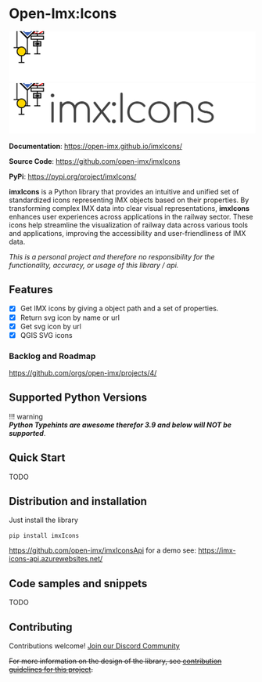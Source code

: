 # Open-Imx:Icons

![imxInsights logo](https://raw.githubusercontent.com/open-imx/imxIcons/main/docs/assets/logo.svg#only-dark#gh-dark-mode-only)
![imxInsights logo](https://raw.githubusercontent.com/open-imx/imxIcons/main/docs/assets/logo-light.svg#only-light#gh-light-mode-only)


**Documentation**: <a href="https://open-imx.github.io/imxIcons/" target="_blank">https://open-imx.github.io/imxIcons/</a>

**Source Code**: <a href="https://github.com/open-imx/ImxIcons" target="_blank">https://github.com/open-imx/imxIcons</a>

**PyPi**: <a href="https://pypi.org/project/imxIcons/" target="_blank">https://pypi.org/project/imxIcons/</a>

**imxIcons** is a Python library that provides an intuitive and unified set of standardized icons representing IMX objects based on their properties. 
By transforming complex IMX data into clear visual representations, **imxIcons** enhances user experiences across applications in the railway sector. 
These icons help streamline the visualization of railway data across various tools and applications, improving the accessibility and user-friendliness of IMX data. 

*This is a personal project and therefore no responsibility for the functionality, accuracy, or usage of this library / api.*

## Features
- [X] Get IMX icons by giving a object path and a set of properties.
- [X] Return svg icon by name or url
- [X] Get svg icon by url
- [X] QGIS SVG icons

### Backlog and Roadmap
<a href="https://github.com/orgs/open-imx/projects/4/" target="_blank">https://github.com/orgs/open-imx/projects/4/</a>

## Supported Python Versions

!!! warning  
    ***Python Typehints are awesome therefor 3.9 and below will NOT be supported***.

## Quick Start
TODO

## Distribution and installation
Just install the library

```pip install imxIcons```

https://github.com/open-imx/imxIconsApi
for a demo see: https://imx-icons-api.azurewebsites.net/


## Code samples and snippets
TODO

## Contributing
Contributions welcome! [Join our Discord Community](https://discord.gg/wBses7bPFg) 

~~For more information on the design of the library, see [contribution guidelines for this project](CONTRIBUTING.md).~~
